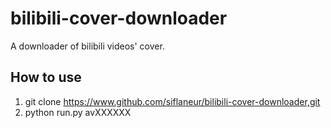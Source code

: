 # bilibili-cover-downloader

A downloader of bilibili videos' cover.



## How to use

1. git clone https://www.github.com/siflaneur/bilibili-cover-downloader,git
2. python run.py avXXXXXX


